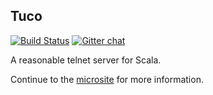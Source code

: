 
## Tuco

[![Build Status](https://travis-ci.org/tpolecat/tuco.svg?branch=master)](https://travis-ci.org/tpolecat/tuco)
[![Gitter chat](https://badges.gitter.im/tpolecat/tuco.png)](https://gitter.im/tpolecat/tuco)

A reasonable telnet server for Scala.

Continue to the [microsite](http://tpolecat.github.io/tuco/) for more information.
